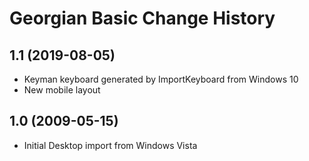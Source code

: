 Georgian Basic Change History
====================

1.1 (2019-08-05)
----------------
* Keyman keyboard generated by ImportKeyboard from Windows 10 
* New mobile layout

1.0 (2009-05-15)
----------------------
* Initial Desktop import from Windows Vista

